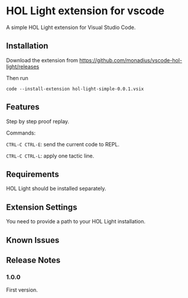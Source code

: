 # HOL Light extension for vscode

A simple HOL Light extension for Visual Studio Code.

## Installation

Download the extension from https://github.com/monadius/vscode-hol-light/releases

Then run
```
code --install-extension hol-light-simple-0.0.1.vsix
```

## Features

Step by step proof replay.

Commands:

`CTRL-C CTRL-E`: send the current code to REPL.

`CTRL-C CTRL-L`: apply one tactic line.

## Requirements

HOL Light should be installed separately.

## Extension Settings

You need to provide a path to your HOL Light installation.

## Known Issues

## Release Notes

### 1.0.0

First version.